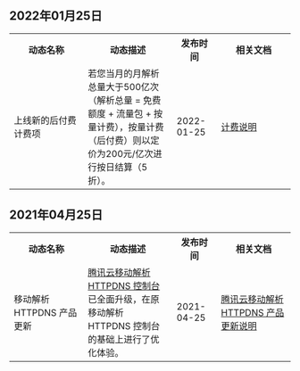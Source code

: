 
## 2022年01月25日
<table>
<tr>
<th width="25%">动态名称</th>
<th width="30%">动态描述</th>
<th width="15%">发布时间</th>
<th width="25%">相关文档</th>
</tr>
<tr>
<td>上线新的后付费计费项</td>
<td>若您当月的月解析总量大于500亿次（解析总量 = 免费额度 + 流量包 + 按量计费），按量计费（后付费）则以定价为200元/亿次进行按日结算（5折）。</td>
<td>2022-01-25</td>
<td><a href="https://cloud.tencent.com/document/product/379/9216">计费说明</a></td>
</tr>
</table>

## 2021年04月25日
<table>
<tr>
<th width="25%">动态名称</th>
<th width="30%">动态描述</th>
<th width="15%">发布时间</th>
<th width="25%">相关文档</th>
</tr>
<tr>
<td>移动解析 HTTPDNS 产品更新</td>
<td><a href="https://console.cloud.tencent.com/httpdns">腾讯云移动解析 HTTPDNS 控制台</a> 已全面升级，在原移动解析 HTTPDNS 控制台的基础上进行了优化体验。</td>
<td>2021-04-25</td>
<td><a href="https://cloud.tencent.com/document/product/379/54575">腾讯云移动解析 HTTPDNS 产品更新说明</a></td>
</tr>
</table>
